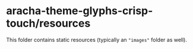 # aracha-theme-glyphs-crisp-touch/resources

This folder contains static resources (typically an `"images"` folder as well).
